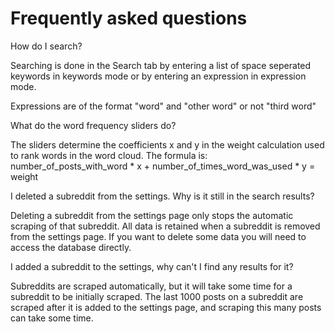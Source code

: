 # Frequently asked questions

How do I search?

Searching is done in the Search tab by entering a list of space seperated keywords in keywords mode or by entering an expression in expression mode.

Expressions are of the format "word" and "other word" or not "third word"

What do the word frequency sliders do?

The sliders determine the coefficients x and y in the weight calculation used to rank words in the word cloud. The formula is: number_of_posts_with_word * x + number_of_times_word_was_used * y = weight

I deleted a subreddit from the settings. Why is it still in the search results?

Deleting a subreddit from the settings page only stops the automatic scraping of that subreddit. All data is retained when a subreddit is removed from the settings page. If you want to delete some data you will need to access the database directly.

I added a subreddit to the settings, why can't I find any results for it?

Subreddits are scraped automatically, but it will take some time for a subreddit to be initially scraped. The last 1000 posts on a subreddit are scraped after it is added to the settings page, and scraping this many posts can take some time. 